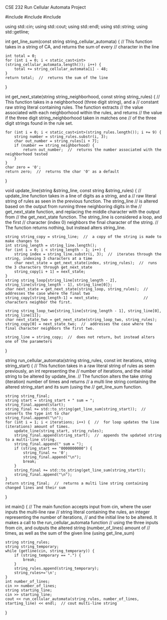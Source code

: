 CSE 232 Run Cellular Automata Project

#include <iostream>
#include <cmath>
#include <string>

using std::cin;
using std::cout;
using std::endl;
using std::string;
using std::getline;

int get_line_sum(const string string_cellular_automata) {
	//  This function takes in a string of CA, and returns the sum of every
	//  character in the line

	int total = 0;
	for (int i = 0; i < static_cast<int>(string_cellular_automata.length()); i++) {
		total += string_cellular_automata[i] - 48;
	}
	return total;  //  returns the sum of the line
}

int get_next_state(string string_neighborhood, const string string_rules) {
	//  This function takes in a neighborhood (three digit string), and a
	//  constant raw string literal containing rules. The function extracts
	//  the value associated with each neighborhood within the rules, and returns
	//  the value if the three digit string_neighborhood taken in matches one
	//  of the three digit strings found in the rule set.

	for (int i = 0; i < static_cast<int>(string_rules.length()); i += 9) {
		string number = string_rules.substr(i, 3);
		char out_number = string_rules[i + 7];
		if (number == string_neighborhood) {
			return out_number;  //  returns the number associated with the neighborhood tested
		}
	}
	char zero = '0';
	return zero;  //  returns the char '0' as a default
}

void update_line(string &string_line, const string &string_rules) {
	//  update_line function takes in a line of digits as a string, and a
	//  raw literal string of rules as seen in the previous function. The string_line
	//  is altered based on the output from running three neighboring digits in the 
	//  get_next_state function, and replacing the middle character with the output from
	//  the get_next_state function. The string_line is considered a loop, and the first
	//  character (index 0) neighbors the final character of the string.
	//  The function returns nothing, but instead alters string_line.

	string string_copy = string_line;  //  a copy of the string is made to make changes to
	int string_length = string_line.length();
	for (int i = 0; i < string_length - 1; i++) {
		string index = string_line.substr(i, 3);  //  iterates through the string, indexing 3 characters at a time
		char next_state = get_next_state(index, string_rules);  //  runs the 3 characters through get_next_state
		string_copy[i + 1] = next_state; 
	}
	string string_loop{string_line[string_length - 2], string_line[string_length - 1], string_line[0]};
	char next_state = get_next_state(string_loop, string_rules);  //  addresses the case where the final two
	string_copy[string_length-1] = next_state;                    //  characters neighbor the first.

	string string_loop_two{string_line[string_length - 1], string_line[0], string_line[1]};
	char next_state_two = get_next_state(string_loop_two, string_rules);
	string_copy[0] = next_state_two;  //  addresses the case where the final character neighbors the first two.
	
	string_line = string_copy;  //  does not return, but instead alters one of the parameters
}

string run_cellular_automata(string string_rules, const int iterations, string string_start) {
	//  This function takes in a raw literal string of rules as seen previously, an int representing the
	//  number of iterations, and the initial string to be altered by update_line.
	//  The function alters the take string (iteration) number of times and returns
	//  a multi line string containing the altered string_start and its sum (using the 
	//  get_line_sum function.

	string string_final;
	string start = string_start + " sum = ";
	string_final.append(start);
	string_final += std::to_string(get_line_sum(string_start));  //  converts the type int to char
	string_final.append("\n");
	for (int i = 1; i < iterations; i++) {  //  for loop updates the line (iterations) amount of times.
		update_line(string_start, string_rules);
		string_final.append(string_start);  //  appends the updated string to a multi-line string.
		string_final.append(" sum = ");  
		if (string_start == "0000000000") {
			string_final += '0';
			string_final.append("\n");
			break;
		}
		string_final += std::to_string(get_line_sum(string_start));
		string_final.append("\n");
	}
	return string_final;  //  returns a multi line string containing changed lines and their sum
}

int main() {
	//  The main function accepts input from cin, where the user inputs the multi-line raw
	//  string literal containing the rules, an integer representing the number of iterations,
	//  and the initial line to be altered. It makes a call to the run_cellular_automata function
	//  using the three inputs from cin, and outputs the altered string (number_of_lines) amount of
	//  times, as well as the sum of the given line (using get_line_sum)

	string string_rules;
	string string_temporary;
	while (getline(cin, string_temporary)) {
		if (string_temporary == ".") {
			break;
		}
		string_rules.append(string_temporary);
		string_rules+='\n';
	}
	int number_of_lines;
	cin >> number_of_lines;
	string starting_line;
	cin >> starting_line;
	cout << run_cellular_automata(string_rules, number_of_lines, starting_line) << endl;  // cout multi-line string
}
